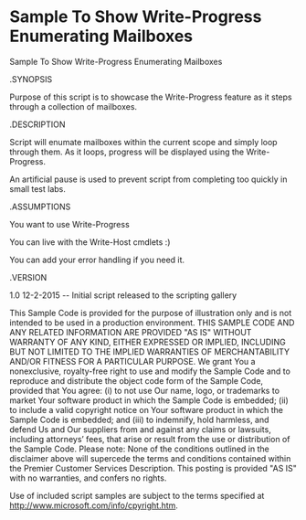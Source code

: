 # Sample To Show Write-Progress Enumerating Mailboxes
 Sample To Show Write-Progress Enumerating Mailboxes


.SYNOPSIS

Purpose of this script is to showcase the Write-Progress feature as it steps through a collection of mailboxes. 

 

.DESCRIPTION

Script will enumate mailboxes within the current scope and simply loop through them.
As it loops, progress will be displayed using the Write-Progress.

An artificial pause is used to prevent script from completing too quickly in small test labs.


.ASSUMPTIONS

You want to use Write-Progress

You can live with the Write-Host cmdlets :)

You can add your error handling if you need it. 

 

.VERSION
  
1.0   12-2-2015 -- Initial script released to the scripting gallery

   
This Sample Code is provided for the purpose of illustration only and is not intended to be used in a production environment. 
THIS SAMPLE CODE AND ANY RELATED INFORMATION ARE PROVIDED "AS IS" WITHOUT WARRANTY OF ANY KIND, EITHER EXPRESSED OR IMPLIED,
INCLUDING BUT NOT LIMITED TO THE IMPLIED WARRANTIES OF MERCHANTABILITY AND/OR FITNESS FOR A PARTICULAR PURPOSE. 
We grant You a nonexclusive, royalty-free right to use and modify the Sample Code and to reproduce and distribute the object code form of the Sample Code,
provided that You agree:
(i) to not use Our name, logo, or trademarks to market Your software product in which the Sample Code is embedded;
(ii) to include a valid copyright notice on Your software product in which the Sample Code is embedded; and
(iii) to indemnify, hold harmless, and defend Us and Our suppliers from and against any claims or lawsuits, including attorneys’ fees, that arise or result from the use or distribution of the Sample Code.
Please note: None of the conditions outlined in the disclaimer above will supercede the terms and conditions contained within the Premier Customer Services Description.
This posting is provided "AS IS" with no warranties, and confers no rights.

Use of included script samples are subject to the terms specified at http://www.microsoft.com/info/cpyright.htm.